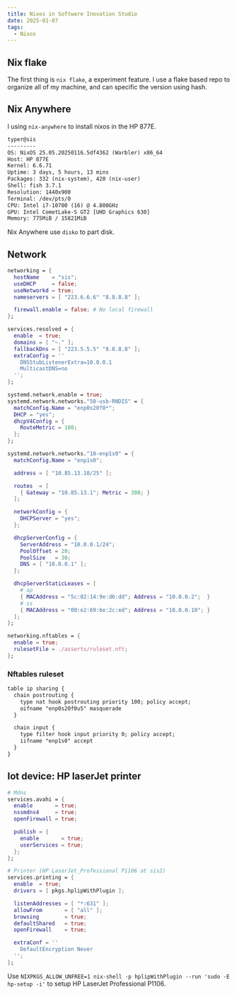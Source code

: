 ```yaml
---
title: Nixos in Software Inovation Studio
date: 2025-01-07
tags:
  - Nixos
---
```


## Nix flake

The first thing is `nix flake`, a experiment feature. I use a flake based repo to organize all of my machine, and can specific the version using hash.

## Nix Anywhere

I using `nix-anywhere` to install nixos in the HP 877E.

```txt
typer@sis
--------- 
OS: NixOS 25.05.20250116.5df4362 (Warbler) x86_64
Host: HP 877E
Kernel: 6.6.71
Uptime: 3 days, 5 hours, 13 mins 
Packages: 332 (nix-system), 420 (nix-user) 
Shell: fish 3.7.1
Resolution: 1440x900
Terminal: /dev/pts/0
CPU: Intel i7-10700 (16) @ 4.800GHz 
GPU: Intel CometLake-S GT2 [UHD Graphics 630] 
Memory: 775MiB / 15821MiB
```

Nix Anywhere use `disko` to part disk.

## Network

``` nix
networking = {
  hostName    = "sis";
  useDHCP     = false;
  useNetworkd = true;
  nameservers = [ "223.6.6.6" "8.8.8.8" ];

  firewall.enable = false; # No local firewall
};

services.resolved = {
  enable  = true;
  domains = [ "~." ];
  fallbackDns = [ "223.5.5.5" "8.8.8.8" ];
  extraConfig = ''
    DNSStubListenerExtra=10.0.0.1
    MulticastDNS=no
  '';
};

systemd.network.enable = true;
systemd.network.networks."50-usb-RNDIS" = {
  matchConfig.Name = "enp0s20f0*";
  DHCP = "yes";
  dhcpV4Config = {
    RouteMetric = 100;
  };
};

systemd.network.networks."10-enp1s0" = {
  matchConfig.Name = "enp1s0";

  address = [ "10.85.13.10/25" ];

  routes  = [
    { Gateway = "10.85.13.1"; Metric = 300; }
  ];

  networkConfig = {
    DHCPServer = "yes";
  };

  dhcpServerConfig = {
    ServerAddress = "10.0.0.1/24";
    PoolOffset = 20;
    PoolSize   = 30;
    DNS = [ "10.0.0.1" ];
  };

  dhcpServerStaticLeases = [
    # ap
    { MACAddress = "5c:02:14:9e:d6:dd"; Address = "10.0.0.2";  }
    # ss
    { MACAddress = "00:e2:69:6e:2c:ed"; Address = "10.0.0.10"; }
  ];
};

networking.nftables = {
  enable = true;
  rulesetFile = ./asserts/ruleset.nft;
};
```

### Nftables ruleset

```txt
table ip sharing {
  chain postrouting {
    type nat hook postrouting priority 100; policy accept;
    oifname "enp0s20f0u5" masquerade
  }

  chain input {
    type filter hook input priority 0; policy accept;
    iifname "enp1s0" accept
  }
}
```

## Iot device: HP laserJet printer

```nix
# Mdns
services.avahi = {
  enable       = true;
  nssmdns4     = true;
  openFirewall = true;

  publish = {
    enable       = true;
    userServices = true;
  };
};

# Printer (HP LaserJet_Professional P1106 at sis2)
services.printing = {
  enable  = true;
  drivers = [ pkgs.hplipWithPlugin ];

  listenAddresses = [ "*:631" ];
  allowFrom       = [ "all" ];
  browsing        = true;
  defaultShared   = true;
  openFirewall    = true;

  extraConf = ''
    DefaultEncryption Never
  '';
};
```

Use `NIXPKGS_ALLOW_UNFREE=1 nix-shell -p hplipWithPlugin --run 'sudo -E hp-setup -i'` to setup HP LaserJet Professional P1106.
